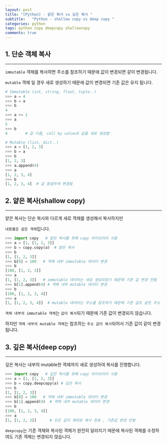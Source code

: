 ```yaml
---
layout: post
title: "[Python] - 얕은 복사 vs 깊은 복사 "
subtitle:   "Python - shallow copy vs deep copy "
categories: python
tags: python copy deepcopy shallowcopy
comments: true
---
```


## 1. 단순 객체 복사

---

`immutable` 객체를 복사하면 주소를 참조하기 때문에 값이 변경되면 같이 변경됩니다.

`mutable` 객체 일 경우 새로 생성하기 때문에 값이 변경되면 기존 값은 유지 됩니다.

```python
# Immutable (int, string, float, tuple..)
>>> a = 4
>>> b = a
>>> b
4
>>> a += 1
>>> a
5
>>> b
4        # 값 다름, call by value로 값을 새로 생성함

# Mutable (list, dict..)
>>> a = [1, 2, 3]
>>> b = a
>>> b
[1, 2, 3]
>>> a.append(4)
>>> a
[1, 2, 3, 4]
>>> b
[1, 2, 3, 4]  # 값 동일하게 변경됨
```

## 2. 얕은 복사(shallow copy)

---

얕은 복사는 단순 복사와 다르게 새로 객체를 생성해서 복사하지만 

`내용물은 같은 객체`입니다.

```python
>>> import copy   # 얕은 복사를 위해 copy 라이브러리 사용
>>> a = [1, [1, 2, 3]]
>>> b = copy.copy(a)  # 얕은 복사
>>> b
[1, [1, 2, 3]]
>>> b[0] = 100   # 객체 내부 immutable 데이터 변경
>>> b
[100, [1, 2, 3]]
>>> a
[1, [1, 2, 3]]   # immutable 데이터는 새로 생성되었기 때문에 기존 값 변경 안됨
>>> b[1].append(4) # 객체 내부 mutable 데이터 변경
>>> b
[100, [1, 2, 3, 4]]
>>> a
[1, [1, 2, 3, 4]]  # mutable 데이터는 주소를 참조하기 때문에 기존 값도 같은 주소 참조 중
```

`객체 내부의 immutable 객체`는 `값이 복사`되기 때문에 기존 값이 변경되지 않습니다.

하지만 `객체 내부의 mutable 객체`는 참조하는 `주소 값이 복사`되어서 기존 값이 같이 변경됩니다.

## 3. 깊은 복사(deep copy)

---

깊은 복사는 내부의 mutable한 객체까지 새로 생성하여 복사를 진행합니다.

```python
>>> import copy   # 깊은 복사를 위해 copy 라이브러리 사용
>>> a = [1, [1, 2, 3]]
>>> b = copy.deepcopy(a) # 깊은 복사
>>> b
[1, [1, 2, 3]]
>>> b[0] = 100   # 객체 내부 immutable 데이터 변경
>>> b[1].append(4)  # 객체 내부 mutable 데이터 변경
>>> b
[100, [1, 2, 3, 4]]
>>> a
[1, [1, 2, 3]]      # 모든 값이 제대로 복사 완료 , 기존값 변경 안됨
```

`deepcopy`는 기존 객체와 복사된 객체가 완전히 달라지기 때문에 복사된 객체를 수정하여도 기존 객체는 변경되지 않습니다.